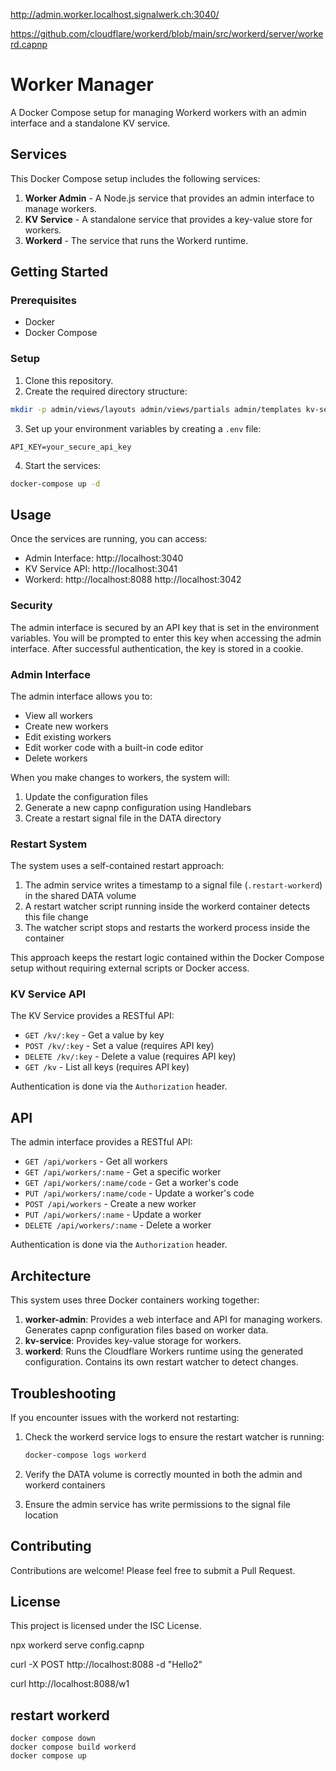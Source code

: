 http://admin.worker.localhost.signalwerk.ch:3040/


https://github.com/cloudflare/workerd/blob/main/src/workerd/server/workerd.capnp

# Worker Manager

A Docker Compose setup for managing Workerd workers with an admin interface and a standalone KV service.

## Services

This Docker Compose setup includes the following services:

1. **Worker Admin** - A Node.js service that provides an admin interface to manage workers.
2. **KV Service** - A standalone service that provides a key-value store for workers.
3. **Workerd** - The service that runs the Workerd runtime.

## Getting Started

### Prerequisites

- Docker
- Docker Compose

### Setup

1. Clone this repository.
2. Create the required directory structure:

```bash
mkdir -p admin/views/layouts admin/views/partials admin/templates kv-service workerd-service admin/public/js
```

3. Set up your environment variables by creating a `.env` file:

```
API_KEY=your_secure_api_key
```

4. Start the services:

```bash
docker-compose up -d
```

## Usage

Once the services are running, you can access:

- Admin Interface: http://localhost:3040
- KV Service API: http://localhost:3041
- Workerd: http://localhost:8088 http://localhost:3042

### Security

The admin interface is secured by an API key that is set in the environment variables. You will be prompted to enter this key when accessing the admin interface. After successful authentication, the key is stored in a cookie.

### Admin Interface

The admin interface allows you to:

- View all workers
- Create new workers
- Edit existing workers
- Edit worker code with a built-in code editor
- Delete workers

When you make changes to workers, the system will:

1. Update the configuration files
2. Generate a new capnp configuration using Handlebars
3. Create a restart signal file in the DATA directory

### Restart System

The system uses a self-contained restart approach:

1. The admin service writes a timestamp to a signal file (`.restart-workerd`) in the shared DATA volume
2. A restart watcher script running inside the workerd container detects this file change
3. The watcher script stops and restarts the workerd process inside the container

This approach keeps the restart logic contained within the Docker Compose setup without requiring external scripts or Docker access.

### KV Service API

The KV Service provides a RESTful API:

- `GET /kv/:key` - Get a value by key
- `POST /kv/:key` - Set a value (requires API key)
- `DELETE /kv/:key` - Delete a value (requires API key)
- `GET /kv` - List all keys (requires API key)

Authentication is done via the `Authorization` header.

## API

The admin interface provides a RESTful API:

- `GET /api/workers` - Get all workers
- `GET /api/workers/:name` - Get a specific worker
- `GET /api/workers/:name/code` - Get a worker's code
- `PUT /api/workers/:name/code` - Update a worker's code
- `POST /api/workers` - Create a new worker
- `PUT /api/workers/:name` - Update a worker
- `DELETE /api/workers/:name` - Delete a worker

Authentication is done via the `Authorization` header.

## Architecture

This system uses three Docker containers working together:

1. **worker-admin**: Provides a web interface and API for managing workers. Generates capnp configuration files based on worker data.
2. **kv-service**: Provides key-value storage for workers.
3. **workerd**: Runs the Cloudflare Workers runtime using the generated configuration. Contains its own restart watcher to detect changes.

## Troubleshooting

If you encounter issues with the workerd not restarting:

1. Check the workerd service logs to ensure the restart watcher is running:

   ```bash
   docker-compose logs workerd
   ```

2. Verify the DATA volume is correctly mounted in both the admin and workerd containers

3. Ensure the admin service has write permissions to the signal file location

## Contributing

Contributions are welcome! Please feel free to submit a Pull Request.

## License

This project is licensed under the ISC License.

npx workerd serve config.capnp

curl -X POST http://localhost:8088 -d "Hello2"

curl http://localhost:8088/w1

## restart workerd

```
docker compose down
docker compose build workerd
docker compose up
```
